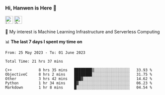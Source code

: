 ### Hi, Hanwen is Here 👋
<p>
	<a href="https://www.linkedin.com/in/liu-hanwen/"><img src="https://img.shields.io/badge/@hanwen-0A66C2?style=flat&logo=LinkedIn&logoColor=white" alt="Linkedin"  height="25px"/></a> 
	<a href="https://scholar.google.com/citations?user=HDF0su0AAAAJ"><img src="https://img.shields.io/badge/scholar-4385FE.svg?&style=plastic&logo=google-scholar&logoColor=white" alt="Google Scholar" height="25px"> </a>
</p>
🌱 My interest is Machine Learning Infrastructure and Serverless Computing

📊 **The last 7 days I spent my time on** 
<!--START_SECTION:waka-->

```text
From: 25 May 2023 - To: 01 June 2023

Total Time: 21 hrs 37 mins

C++            8 hrs 35 mins   ████████▒░░░░░░░░░░░░░░░░   33.93 %
ObjectiveC     8 hrs 2 mins    ████████░░░░░░░░░░░░░░░░░   31.75 %
Other          3 hrs 42 mins   ███▓░░░░░░░░░░░░░░░░░░░░░   14.62 %
Python         1 hr 34 mins    █▓░░░░░░░░░░░░░░░░░░░░░░░   06.23 %
Markdown       1 hr 8 mins     █░░░░░░░░░░░░░░░░░░░░░░░░   04.54 %
```

<!--END_SECTION:waka-->


<!--
**david990917/david990917** is a ✨ _special_ ✨ repository because its `README.md` (this file) appears on your GitHub profile.

Here are some ideas to get you started:

- 🔭 I’m currently working on ...
- 🌱 I’m currently learning ...
- 👯 I’m looking to collaborate on ...
- 🤔 I’m looking for help with ...
- 💬 Ask me about ...
- 📫 How to reach me: ...
- 😄 Pronouns: ...
- ⚡ Fun fact: ...
-->
